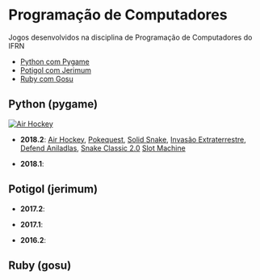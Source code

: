 # Programação de Computadores
Jogos desenvolvidos na disciplina de Programação de Computadores do IFRN

 - [Python com Pygame](https://github.com/IFRN/programacaocomputadores#python-pygame)
 - [Potigol com Jerimum](https://github.com/IFRN/programacaocomputadores#potigol-jerimum)
 - [Ruby com Gosu](https://github.com/IFRN/programacaocomputadores#ruby-gosu)

## Python (pygame)

[![Air Hockey](https://img.youtube.com/vi/Iijtv3c7h-I/2.jpg)](https://www.youtube.com/watch?v=Iijtv3c7h-I)

 - **2018.2**: 
  [Air Hockey](https://github.com/IFRNPedroMedeiros/airhokey),
  [Pokequest](https://github.com/Txiag/Pokequest),
  [Solid Snake](https://github.com/rafadsfreitas/solidSnake),
  [Invasão Extraterrestre](https://github.com/Rafael-Rufino/INVAS-O-EXTRATERRESTRE-),
  [Defend Aniladlas](https://github.com/simeithander/defend_aniladlas),
  [Snake Classic 2.0](https://github.com/sergioh665/ProjetoJogo)
  [Slot Machine](https://github.com/olympio1/Roleta)
  
 - **2018.1**:

## Potigol (jerimum)
 - **2017.2**:

 - **2017.1**:

 - **2016.2**:

## Ruby (gosu)




